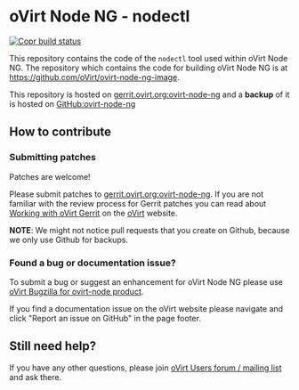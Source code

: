 # oVirt Node NG - nodectl
[![Copr build status](https://copr.fedorainfracloud.org/coprs/ovirt/ovirt-master-snapshot/package/ovirt-node-ng/status_image/last_build.png)](https://copr.fedorainfracloud.org/coprs/ovirt/ovirt-master-snapshot/package/ovirt-node-ng/)

This repository contains the code of the `nodectl` tool used within oVirt Node NG.
The repository which contains the code for building oVirt Node NG is at <https://github.com/oVirt/ovirt-node-ng-image>.

This repository is hosted on [gerrit.ovirt.org:ovirt-node-ng](https://gerrit.ovirt.org/#/admin/projects/ovirt-node-ng)
and a **backup** of it is hosted on [GitHub:ovirt-node-ng](https://github.com/oVirt/ovirt-node-ng)


## How to contribute

### Submitting patches

Patches are welcome!

Please submit patches to [gerrit.ovirt.org:ovirt-node-ng](https://gerrit.ovirt.org/#/admin/projects/ovirt-node-ng).
If you are not familiar with the review process for Gerrit patches you can read about [Working with oVirt Gerrit](https://ovirt.org/develop/dev-process/working-with-gerrit.html)
on the [oVirt](https://ovirt.org/) website.

**NOTE**: We might not notice pull requests that you create on Github, because we only use Github for backups.


### Found a bug or documentation issue?
To submit a bug or suggest an enhancement for oVirt Node NG please use
[oVirt Bugzilla for ovirt-node product](https://bugzilla.redhat.com/enter_bug.cgi?product=ovirt-node).

If you find a documentation issue on the oVirt website please navigate and click "Report an issue on GitHub" in the page footer.


## Still need help?
If you have any other questions, please join [oVirt Users forum / mailing list](https://lists.ovirt.org/admin/lists/users.ovirt.org/) and ask there.
